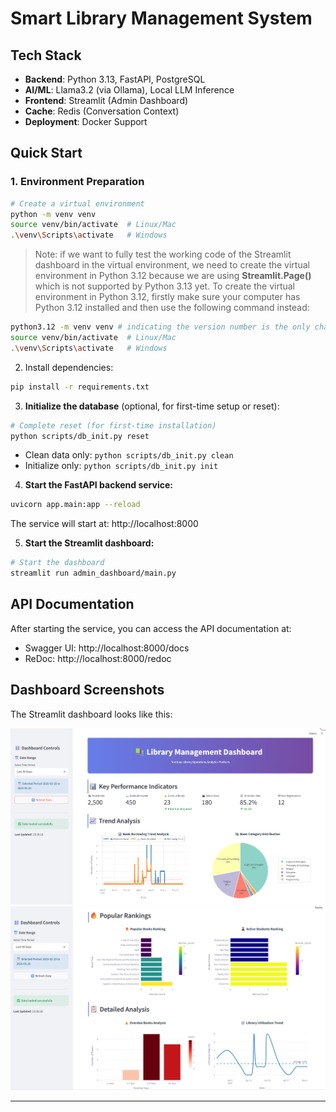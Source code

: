 # Smart Library Management System


## Tech Stack

- **Backend**: Python 3.13, FastAPI, PostgreSQL
- **AI/ML**: Llama3.2 (via Ollama), Local LLM Inference
- **Frontend**: Streamlit (Admin Dashboard)
- **Cache**: Redis (Conversation Context)
- **Deployment**: Docker Support

## Quick Start

### 1. Environment Preparation

```bash
# Create a virtual environment
python -m venv venv
source venv/bin/activate  # Linux/Mac
.\venv\Scripts\activate   # Windows
```
> Note: if we want to fully test the working code of the Streamlit dashboard in the virtual environment, we need to create the virtual environment in Python 3.12 because we are using **Streamlit.Page()** which is not supported by Python 3.13 yet.
To create the virtual environment in Python 3.12, firstly make sure your computer has Python 3.12 installed and then use the following command instead: 

```bash
python3.12 -m venv venv # indicating the version number is the only change from the previous instruction.
source venv/bin/activate  # Linux/Mac
.\venv\Scripts\activate   # Windows
```

2. Install dependencies:
```bash
pip install -r requirements.txt
```

3. **Initialize the database** (optional, for first-time setup or reset):
```bash
# Complete reset (for first-time installation)
python scripts/db_init.py reset
```
- Clean data only: `python scripts/db_init.py clean`
- Initialize only: `python scripts/db_init.py init`

4. **Start the FastAPI backend service:**
```bash
uvicorn app.main:app --reload
```
The service will start at: http://localhost:8000

5. **Start the Streamlit dashboard:**
```bash
# Start the dashboard
streamlit run admin_dashboard/main.py
```


## API Documentation

After starting the service, you can access the API documentation at:
- Swagger UI: http://localhost:8000/docs
- ReDoc: http://localhost:8000/redoc




## Dashboard Screenshots

The Streamlit dashboard looks like this:

![Dashboard Example 1](assets/dashboard2.png)
![Dashboard Example 2](assets/dashboard1.png)

---
